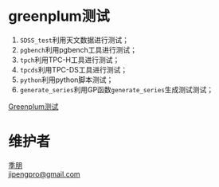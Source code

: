 # greenplum测试
1. `SDSS_test`利用天文数据进行测试；
2. `pgbench`利用pgbench工具进行测试；
3. `tpch`利用TPC-H工具进行测试；
4. `tpcds`利用TPC-DS工具进行测试；
5. `python`利用python脚本测试；
6. `generate_series`利用GP函数`generate_series`生成测试测试；

[Greenplum测试](http://www.jpblog.cn/greenplum%E6%B5%8B%E8%AF%95.html)

# 维护者
[季朋](www.jipeng.me)  
jipengpro@gmail.com
